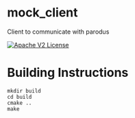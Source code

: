 # mock_client

Client to communicate with parodus

[![Apache V2 License](http://img.shields.io/badge/license-Apache%20V2-blue.svg)](https://github.com/Comcast/libparodus/blob/master/LICENSE)
# Building Instructions

```
mkdir build
cd build
cmake ..
make
```

